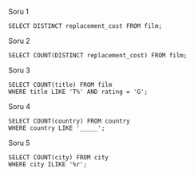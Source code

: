 Soru 1
```
SELECT DISTINCT replacement_cost FROM film;
```

Soru 2
```
SELECT COUNT(DISTINCT replacement_cost) FROM film;
```

Soru 3
```
SELECT COUNT(title) FROM film
WHERE title LIKE 'T%' AND rating = 'G';
```

Soru 4
```
SELECT COUNT(country) FROM country
WHERE country LIKE '_____';

```

Soru 5
```
SELECT COUNT(city) FROM city
WHERE city ILIKE '%r';
```
